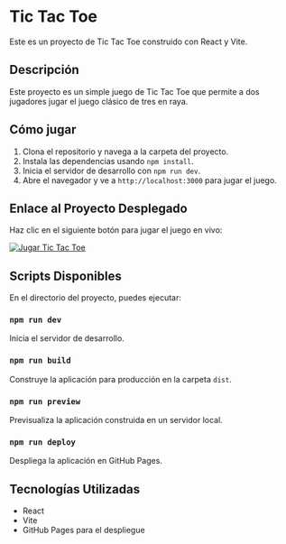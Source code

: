 # Tic Tac Toe

Este es un proyecto de Tic Tac Toe construido con React y Vite.

## Descripción

Este proyecto es un simple juego de Tic Tac Toe que permite a dos jugadores jugar el juego clásico de tres en raya.

## Cómo jugar

1. Clona el repositorio y navega a la carpeta del proyecto.
2. Instala las dependencias usando `npm install`.
3. Inicia el servidor de desarrollo con `npm run dev`.
4. Abre el navegador y ve a `http://localhost:3000` para jugar el juego.

## Enlace al Proyecto Desplegado

Haz clic en el siguiente botón para jugar el juego en vivo:

[![Jugar Tic Tac Toe](https://img.shields.io/badge/Jugar-Tic%20Tac%20Toe-brightgreen)](https://6656145a6384e16642927762--superlative-sherbet-07343b.netlify.app/)

## Scripts Disponibles

En el directorio del proyecto, puedes ejecutar:

### `npm run dev`

Inicia el servidor de desarrollo.

### `npm run build`

Construye la aplicación para producción en la carpeta `dist`.

### `npm run preview`

Previsualiza la aplicación construida en un servidor local.

### `npm run deploy`

Despliega la aplicación en GitHub Pages.

## Tecnologías Utilizadas

- React
- Vite
- GitHub Pages para el despliegue
